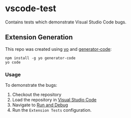 # vscode-test

Contains tests which demonstrate Visual Studio Code bugs.

## Extension Generation

This repo was created using [yo](https://www.npmjs.com/package/yo) and
[generator-code](https://www.npmjs.com/package/generator-code):

```shell
npm install -g yo generator-code
yo code
```

### Usage

To demonstrate the bugs:

1. Checkout the repository
2. Load the repository in [Visual Studio Code](https://code.visualstudio.com/)
3. Navigate to [Run and Debug](https://code.visualstudio.com/docs/editor/debugging#_run-and-debug-view)
4. Run the `Extension Tests` configuration.
